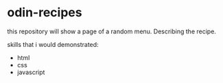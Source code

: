# odin-recipes

this repository will show a page of a random menu. Describing the recipe.

skills that i would demonstrated:
- html
- css
- javascript
